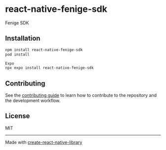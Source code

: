 # react-native-fenige-sdk

Fenige SDK

## Installation

```sh
npm install react-native-fenige-sdk
pod install

Expo
npx expo install react-native-fenige-sdk
```

## Contributing

See the [contributing guide](CONTRIBUTING.md) to learn how to contribute to the repository and the development workflow.

## License

MIT

---

Made with [create-react-native-library](https://github.com/callstack/react-native-builder-bob)
